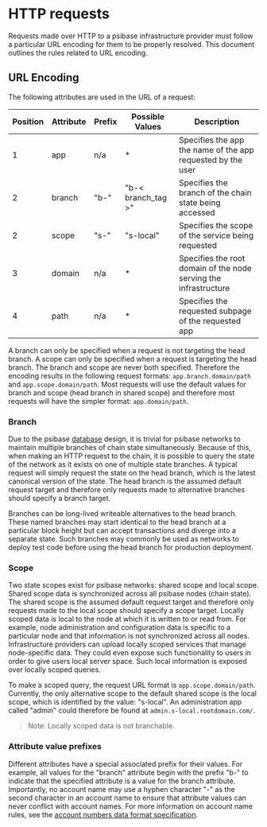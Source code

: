 # HTTP requests

Requests made over HTTP to a psibase infrastructure provider must follow a particular URL encoding for them to be properly resolved. This document outlines the rules related to URL encoding.

## URL Encoding

The following attributes are used in the URL of a request:

| Position | Attribute | Prefix | Possible Values    | Description                                                      |
|----------|-----------|--------|--------------------|------------------------------------------------------------------|
|    1     | app       | n/a    | *                  | Specifies the app the name of the app requested by the user      |
|    2     | branch    | "b-"   | "b-< branch_tag >" | Specifies the branch of the chain state being accessed           |
|    2     | scope     | "s-"   | "s-local"          | Specifies the scope of the service being requested               |
|    3     | domain    | n/a    | *                  | Specifies the root domain of the node serving the infrastructure |
|    4     | path      | n/a    | *                  | Specifies the requested subpage of the requested app             |

A branch can only be specified when a request is not targeting the head branch. A scope can only be specified when a request is targeting the head branch.
The branch and scope are never both specified. Therefore the encoding results in the following request formats: `app.branch.domain/path` and `app.scope.domain/path`.
Most requests will use the default values for branch and scope (head branch in shared scope) and therefore most requests will have the simpler format: `app.domain/path`.

### Branch

Due to the psibase [database](./database.md) design, it is trivial for psibase networks to maintain multiple branches of chain state simultaneously. Because of this, when making an HTTP request to the chain, it is possible to query the state of the network as it exists on one of multiple state branches. A typical request will simply request the state on the head branch, which is the latest canonical version of the state. The head branch is the assumed default request target and therefore only requests made to alternative branches should specify a branch target.

Branches can be long-lived writeable alternatives to the head branch. These named branches may start identical to the head branch at a particular block height but can accept transactions and diverge into a separate state. Such branches may commonly be used as networks to deploy test code before using the head branch for production deployment. 

### Scope

Two state scopes exist for psibase networks: shared scope and local scope. Shared scope data is synchronized across all psibase nodes (chain state). The shared scope is the assumed default request target and therefore only requests made to the local scope should specify a scope target. Locally scoped data is local to the node at which it is written to or read from. For example, node administration and configuration data is specific to a particular node and that information is not synchronized across all nodes. Infrastructure providers can upload locally scoped services that manage node-specific data. They could even expose such functionality to users in order to give users local server space. Such local information is exposed over locally scoped queries.

To make a scoped query, the request URL format is `app.scope.domain/path`. Currently, the only alternative scope to the default shared scope is the local scope, which is identified by the value: "s-local". An administration app called "admin" could therefore be found at `admin.s-local.rootdomain.com/`.

> Note: Locally scoped data is not branchable.

### Attribute value prefixes

Different attributes have a special associated prefix for their values. For example, all values for the "branch" attribute begin with the prefix "b-" to indicate that the specified attribute is a value for the branch attribute. Importantly, no account name may use a hyphen character "-" as the second character in an account name to ensure that attribute values can never conflict with account names. For more information on account name rules, see the [account numbers data format specification](../data-formats/account-numbers.md).

